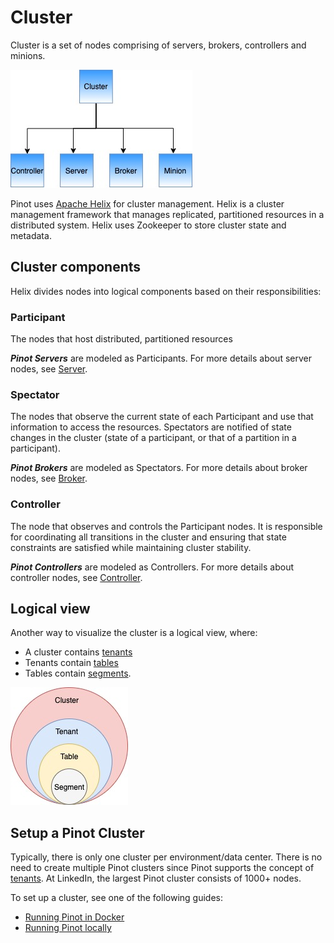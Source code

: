 # Cluster

Cluster is a set of nodes comprising of servers, brokers, controllers and minions.

![Pinot cluster components](../../.gitbook/assets/components.jpg)

Pinot uses [Apache Helix](http://helix.apache.org) for cluster management. Helix is a cluster management framework that manages replicated, partitioned resources in a distributed system. Helix uses Zookeeper to store cluster state and metadata.

## Cluster components

Helix divides nodes into logical components based on their responsibilities:

### Participant

The nodes that host distributed, partitioned resources

_**Pinot Servers**_ are modeled as Participants. For more details about server nodes, see [Server](server.md).

### Spectator

The nodes that observe the current state of each Participant and use that information to access the resources. Spectators are notified of state changes in the cluster (state of a participant, or that of a partition in a participant).

_**Pinot Brokers**_ are modeled as Spectators. For more details about broker nodes, see [Broker](broker.md).

### Controller

The node that observes and controls the Participant nodes. It is responsible for coordinating all transitions in the cluster and ensuring that state constraints are satisfied while maintaining cluster stability.

_**Pinot Controllers**_ are modeled as Controllers. For more details about controller nodes, see [Controller](controller.md).

## Logical view

Another way to visualize the cluster is a logical view, where:

* A cluster contains [tenants](tenant.md)
* Tenants contain [tables](table.md)
* Tables contain [segments](segment.md).

![](../../.gitbook/assets/ClusterLogical.jpg)

## Setup a Pinot Cluster

Typically, there is only one cluster per environment/data center. There is no need to create multiple Pinot clusters since Pinot supports the concept of [tenants](tenant.md). At LinkedIn, the largest Pinot cluster consists of 1000+ nodes.

To set up a cluster, see one of the following guides:

* [Running Pinot in Docker](../getting-started/running-pinot-in-docker.md)
* [Running Pinot locally](../getting-started/running-pinot-locally.md)
